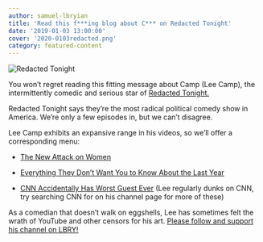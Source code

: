 ```yaml
---
author: samuel-lbryian
title: 'Read this f***ing blog about C*** on Redacted Tonight'
date: '2019-01-03 13:00:00'
cover: '2020-0103redacted.png'
category: featured-content
---
```


![Redacted Tonight](https://spee.ch/0/redactedtonight.jpg)

You won’t regret reading this fitting message about Camp (Lee Camp), the intermittently comedic and serious star of [Redacted Tonight.](https://lbry.tv/@RedactedTonight:c)

Redacted Tonight says they’re the most radical political comedy show in America. We’re only a few episodes in, but we can’t disagree.

Lee Camp exhibits an expansive range in his videos, so we’ll offer a corresponding menu:

- [The New Attack on Women](https://lbry.tv/@RedactedTonight:c/the-new-attack-on-women-web-exclusive:6)

- [Everything They Don’t Want You to Know About the Last Year](https://lbry.tv/@RedactedTonight:c/everything-they-don-t-want-you-to-know:0)

- [CNN Accidentally Has Worst Guest Ever](https://lbry.tv/@RedactedTonight:c/cnn-accidentally-has-worst-guest-ever:9) (Lee regularly dunks on CNN, try searching CNN for on his channel page for more of these)

As a comedian that doesn’t walk on eggshells, Lee has sometimes felt the wrath of YouTube and other censors for his art. [Please follow and support his channel on LBRY!](https://lbry.tv/@RedactedTonight:c)
